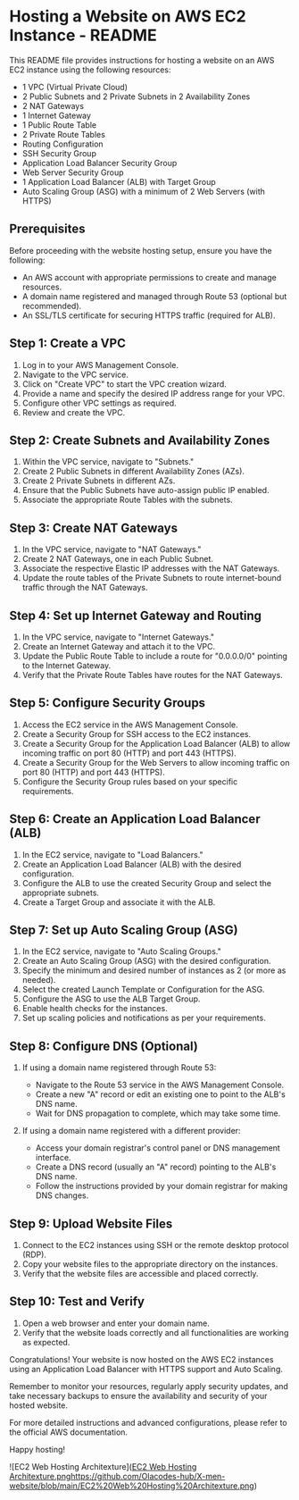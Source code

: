 # Hosting a Website on AWS EC2 Instance - README

This README file provides instructions for hosting a website on an AWS EC2 instance using the following resources:

- 1 VPC (Virtual Private Cloud)
- 2 Public Subnets and 2 Private Subnets in 2 Availability Zones
- 2 NAT Gateways
- 1 Internet Gateway
- 1 Public Route Table
- 2 Private Route Tables
- Routing Configuration
- SSH Security Group
- Application Load Balancer Security Group
- Web Server Security Group
- 1 Application Load Balancer (ALB) with Target Group
- Auto Scaling Group (ASG) with a minimum of 2 Web Servers (with HTTPS)

## Prerequisites

Before proceeding with the website hosting setup, ensure you have the following:

- An AWS account with appropriate permissions to create and manage resources.
- A domain name registered and managed through Route 53 (optional but recommended).
- An SSL/TLS certificate for securing HTTPS traffic (required for ALB).

## Step 1: Create a VPC

1. Log in to your AWS Management Console.
2. Navigate to the VPC service.
3. Click on "Create VPC" to start the VPC creation wizard.
4. Provide a name and specify the desired IP address range for your VPC.
5. Configure other VPC settings as required.
6. Review and create the VPC.

## Step 2: Create Subnets and Availability Zones

1. Within the VPC service, navigate to "Subnets."
2. Create 2 Public Subnets in different Availability Zones (AZs).
3. Create 2 Private Subnets in different AZs.
4. Ensure that the Public Subnets have auto-assign public IP enabled.
5. Associate the appropriate Route Tables with the subnets.

## Step 3: Create NAT Gateways

1. In the VPC service, navigate to "NAT Gateways."
2. Create 2 NAT Gateways, one in each Public Subnet.
3. Associate the respective Elastic IP addresses with the NAT Gateways.
4. Update the route tables of the Private Subnets to route internet-bound traffic through the NAT Gateways.

## Step 4: Set up Internet Gateway and Routing

1. In the VPC service, navigate to "Internet Gateways."
2. Create an Internet Gateway and attach it to the VPC.
3. Update the Public Route Table to include a route for "0.0.0.0/0" pointing to the Internet Gateway.
4. Verify that the Private Route Tables have routes for the NAT Gateways.

## Step 5: Configure Security Groups

1. Access the EC2 service in the AWS Management Console.
2. Create a Security Group for SSH access to the EC2 instances.
3. Create a Security Group for the Application Load Balancer (ALB) to allow incoming traffic on port 80 (HTTP) and port 443 (HTTPS).
4. Create a Security Group for the Web Servers to allow incoming traffic on port 80 (HTTP) and port 443 (HTTPS).
5. Configure the Security Group rules based on your specific requirements.

## Step 6: Create an Application Load Balancer (ALB)

1. In the EC2 service, navigate to "Load Balancers."
2. Create an Application Load Balancer (ALB) with the desired configuration.
3. Configure the ALB to use the created Security Group and select the appropriate subnets.
4. Create a Target Group and associate it with the ALB.

## Step 7: Set up Auto Scaling Group (ASG)

1. In the EC2 service, navigate to "Auto Scaling Groups."
2. Create an Auto Scaling Group (ASG) with the desired configuration.
3. Specify the minimum and desired number of instances as 2 (or more as needed).
4. Select the created Launch Template or Configuration for the ASG.
5. Configure the ASG to use the ALB Target Group.
6. Enable health checks for the instances.
7. Set up scaling policies and notifications as per your requirements.

## Step 8: Configure DNS (Optional)

1. If using a domain name registered through Route 53:
   - Navigate to the Route 53 service in the AWS Management Console.
   - Create a new "A" record or edit an existing one to point to the ALB's DNS name.
   - Wait for DNS propagation to complete, which may take some time.

2. If using a domain name registered with a different provider:
   - Access your domain registrar's control panel or DNS management interface.
   - Create a DNS record (usually an "A" record) pointing to the ALB's DNS name.
   - Follow the instructions provided by your domain registrar for making DNS changes.

## Step 9: Upload Website Files

1. Connect to the EC2 instances using SSH or the remote desktop protocol (RDP).
2. Copy your website files to the appropriate directory on the instances.
3. Verify that the website files are accessible and placed correctly.

## Step 10: Test and Verify

1. Open a web browser and enter your domain name.
2. Verify that the website loads correctly and all functionalities are working as expected.

Congratulations! Your website is now hosted on the AWS EC2 instances using an Application Load Balancer with HTTPS support and Auto Scaling.

Remember to monitor your resources, regularly apply security updates, and take necessary backups to ensure the availability and security of your hosted website.

For more detailed instructions and advanced configurations, please refer to the official AWS documentation.

Happy hosting!

![EC2 Web Hosting Architexture]([EC2 Web Hosting Architexture.png](https://github.com/Olacodes-hub/X-men-website/blob/main/EC2%20Web%20Hosting%20Architexture.png)https://github.com/Olacodes-hub/X-men-website/blob/main/EC2%20Web%20Hosting%20Architexture.png)

